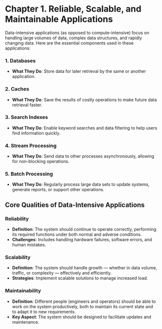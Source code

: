 # Chapter 1. Reliable, Scalable, and Maintainable Applications

Data-intensive applications (as opposed to compute-intensive) focus on handling large volumes of data, complex data structures, and rapidly changing data. Here are the essential components used in these applications:

### 1. Databases
- **What They Do**: Store data for later retrieval by the same or another application.

### 2. Caches
- **What They Do**: Save the results of costly operations to make future data retrieval faster.

### 3. Search Indexes
- **What They Do**: Enable keyword searches and data filtering to help users find information quickly.

### 4. Stream Processing
- **What They Do**: Send data to other processes asynchronously, allowing for non-blocking operations.

### 5. Batch Processing
- **What They Do**: Regularly process large data sets to update systems, generate reports, or support other operations.


## Core Qualities of Data-Intensive Applications

### Reliability
- **Definition**: The system should continue to operate correctly, performing its required functions under both normal and adverse conditions.
- **Challenges**: Includes handling hardware failures, software errors, and human mistakes.

### Scalability
- **Definition**: The system should handle growth — whether in data volume, traffic, or complexity — effectively and efficiently.
- **Strategies**: Implement scalable solutions to manage increased load.

### Maintainability
- **Definition**: Different people (engineers and operators) should be able to work on the system productively, both to maintain its current state and to adapt it to new requirements.
- **Key Aspect**: The system should be designed to facilitate updates and maintenance.
